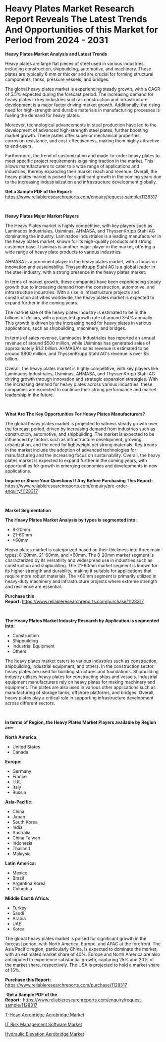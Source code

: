 <p><h1>Heavy Plates Market Research Report Reveals The Latest Trends And Opportunities of this Market for Period from 2024 - 2031</h1></p><p><strong>Heavy Plates Market Analysis and Latest Trends</strong></p>
<p><p>Heavy plates are large flat pieces of steel used in various industries, including construction, shipbuilding, automotive, and machinery. These plates are typically 6 mm or thicker and are crucial for forming structural components, tanks, pressure vessels, and bridges.</p><p>The global heavy plates market is experiencing steady growth, with a CAGR of 5.5% expected during the forecast period. The increasing demand for heavy plates in key industries such as construction and infrastructure development is a major factor driving market growth. Additionally, the rising need for high-strength and durable materials in manufacturing processes is fueling the demand for heavy plates.</p><p>Moreover, technological advancements in steel production have led to the development of advanced high-strength steel plates, further boosting market growth. These plates offer superior mechanical properties, corrosion resistance, and cost-effectiveness, making them highly attractive to end-users.</p><p>Furthermore, the trend of customization and made-to-order heavy plates to meet specific project requirements is gaining traction in the market. This allows manufacturers to cater to a wide range of applications and industries, thereby expanding their market reach and revenue. Overall, the heavy plates market is poised for significant growth in the coming years due to the increasing industrialization and infrastructure development globally.</p></p>
<p><strong>Get a Sample PDF of the Report:&nbsp;</strong> <a href="https://www.reliableresearchreports.com/enquiry/request-sample/1128317">https://www.reliableresearchreports.com/enquiry/request-sample/1128317</a></p>
<p>&nbsp;</p>
<p><strong>Heavy Plates Major Market Players</strong></p>
<p><p>The Heavy Plates market is highly competitive, with key players such as Laminados Industriales, Usiminas, AHMASA, and ThyssenKrupp Stahl AG dominating the industry. Laminados Industriales is a leading manufacturer in the heavy plates market, known for its high-quality products and strong customer base. Usiminas is another major player in the market, offering a wide range of heavy plate products to various industries.</p><p>AHMASA is a prominent player in the heavy plates market, with a focus on innovation and sustainability. ThyssenKrupp Stahl AG is a global leader in the steel industry, with a strong presence in the heavy plates market.</p><p>In terms of market growth, these companies have been experiencing steady growth due to increasing demand from the construction, automotive, and infrastructure industries. With a rise in infrastructure projects and construction activities worldwide, the heavy plates market is expected to expand further in the coming years.</p><p>The market size of the heavy plates industry is estimated to be in the billions of dollars, with a projected growth rate of around 3-4% annually. This growth is driven by the increasing need for heavy plates in various applications, such as shipbuilding, machinery, and bridges.</p><p>In terms of sales revenue, Laminados Industriales has reported an annual revenue of around $500 million, while Usiminas has generated sales of approximately $1.2 billion. AHMASA's sales revenue is estimated to be around $800 million, and ThyssenKrupp Stahl AG's revenue is over $5 billion.</p><p>Overall, the heavy plates market is highly competitive, with key players like Laminados Industriales, Usiminas, AHMASA, and ThyssenKrupp Stahl AG driving growth through innovation and strategic expansion strategies. With the increasing demand for heavy plates across various industries, these companies are expected to continue their strong performance and market leadership in the future.</p></p>
<p>&nbsp;</p>
<p><strong>What Are The Key Opportunities For Heavy Plates Manufacturers?</strong></p>
<p><p>The global heavy plates market is projected to witness steady growth over the forecast period, driven by increasing demand from industries such as construction, automotive, and shipbuilding. The market is expected to be influenced by factors such as infrastructure development, growing urbanization, and the need for lightweight yet strong materials. Key trends in the market include the adoption of advanced technologies for manufacturing and the increasing focus on sustainability. Overall, the heavy plates market is expected to expand further in the coming years, with opportunities for growth in emerging economies and developments in new applications.</p></p>
<p><strong>Inquire or Share Your Questions If Any Before Purchasing This Report:</strong> <a href="https://www.reliableresearchreports.com/enquiry/pre-order-enquiry/1128317">https://www.reliableresearchreports.com/enquiry/pre-order-enquiry/1128317</a></p>
<p>&nbsp;</p>
<p><strong>Market Segmentation</strong></p>
<p><strong>The Heavy Plates Market Analysis by types is segmented into:</strong></p>
<p><ul><li>8-20mm</li><li>21-60mm</li><li>>60mm</li></ul></p>
<p><p>Heavy plates market is categorized based on their thickness into three main types: 8-20mm, 21-60mm, and >60mm. The 8-20mm market segment is characterized by its versatility and widespread use in industries such as construction and shipbuilding. The 21-60mm market segment is known for its higher strength and durability, making it suitable for applications that require more robust materials. The >60mm segment is primarily utilized in heavy-duty machinery and infrastructure projects where extreme strength and resilience are essential.</p></p>
<p><strong>Purchase this Report:&nbsp;</strong><a href="https://www.reliableresearchreports.com/purchase/1128317">https://www.reliableresearchreports.com/purchase/1128317</a></p>
<p>&nbsp;</p>
<p><strong>The Heavy Plates Market Industry Research by Application is segmented into:</strong></p>
<p><ul><li>Construction</li><li>Shipbuilding</li><li>Industrial Equipment</li><li>Others</li></ul></p>
<p><p>The heavy plates market caters to various industries such as construction, shipbuilding, industrial equipment, and others. In the construction sector, heavy plates are used for building structures and foundations. Shipbuilding industry utilizes heavy plates for constructing ships and vessels. Industrial equipment manufacturers rely on heavy plates for making machinery and equipment. The plates are also used in various other applications such as manufacturing of storage tanks, offshore platforms, and bridges. Overall, heavy plates play a critical role in supporting infrastructure development across different sectors.</p></p>
<p>&nbsp;</p>
<p><strong>In terms of Region, the Heavy Plates Market Players available by Region are:</strong></p>
<p>
    <p> <strong> North America: </strong>
        <ul>
            <li>United States</li>
            <li>Canada</li>
        </ul>
        </p> 
    <p> <strong> Europe: </strong>
        <ul>
            <li>Germany</li>
            <li>France</li>
            <li>U.K.</li>
            <li>Italy</li>
            <li>Russia</li>
        </ul>
        </p> 
    <p> <strong> Asia-Pacific: </strong>
        <ul>
            <li>China</li>
            <li>Japan</li>
            <li>South Korea</li>
            <li>India</li>
            <li>Australia</li>
            <li>China Taiwan</li>
            <li>Indonesia</li>
            <li>Thailand</li>
            <li>Malaysia</li>
        </ul>
        </p> 
    <p> <strong> Latin America: </strong>
        <ul>
            <li>Mexico</li>
            <li>Brazil</li>
            <li>Argentina Korea</li>
            <li>Colombia</li>
        </ul>
        </p> 
    <p> <strong> Middle East & Africa: </strong>
        <ul>
            <li>Turkey</li>
            <li>Saudi</li>
            <li>Arabia</li>
            <li>UAE</li>
            <li>Korea</li>
        </ul>
    </p>
    </p>
<p><p>The global heavy plates market is poised for significant growth in the forecast period, with North America, Europe, and APAC at the forefront. The Asia Pacific region, particularly China, is expected to dominate the market, with an estimated market share of 40%. Europe and North America are also anticipated to experience substantial growth, capturing 25% and 20% of the market share, respectively. The USA is projected to hold a market share of 15%.</p></p>
<p><strong>Purchase this Report: </strong><a href="https://www.reliableresearchreports.com/purchase/1128317">https://www.reliableresearchreports.com/purchase/1128317</a></p>
<p>&nbsp;<strong>Get a Sample PDF of the Report:&nbsp;&nbsp;</strong><a href="https://www.reliableresearchreports.com/enquiry/request-sample/1128317">https://www.reliableresearchreports.com/enquiry/request-sample/1128317</a></p>
<p><strong></strong></p>
<p><p><a href="https://view.publitas.com/reportprime-1/t-head-aerobridge-aerobridge-market-size-2023-2030-global-industrial-analysis-key-geographical-regions-market-share-top-key-players-product-types-and-forecast-research-report/">T-Head Aerobridge Aerobridge Market</a></p><p><a href="https://view.publitas.com/reportprime-1/it-risk-management-software-market-analysis-examines-its-scope-on-growth-opportunities-and-forecasted-trends-spanning-from-2023-to-2030/">IT Risk Management Software Market</a></p><p><a href="https://view.publitas.com/reportprime-1/hydraulic-elevation-aerobridge-market-research-report-provides-thorough-industry-overview-which-offers-an-in-depth-analysis-of-product-trends-and-new-market-divisions/">Hydraulic Elevation Aerobridge Market</a></p></p>
